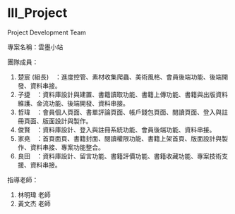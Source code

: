 # III_Project
Project Development Team

專案名稱：雲墨小站

團隊成員：
1. 楚宸 (組長)　：進度控管、素材收集爬蟲、美術風格、會員後端功能、後端開發、資料串接。
2. 子捷　：資料庫設計與建置、書籍讀取功能、書籍上傳功能、書籍與出版資料維護、金流功能、後端開發、資料串接。
3. 哲瑋　：會員個人頁面、書單評論頁面、帳戶錢包頁面、閱讀頁面、登入與註冊頁面、版面設計與製作。
4. 俊賢　：資料庫設計、登入與註冊系統功能、會員後端功能、資料串接。
5. 家堯　：首頁面頁、書籍封面、閱讀權限功能、書籍上架首頁、版面設計與製作、資料串接、專案功能整合。
6. 良田　：資料庫設計、留言功能、書籍評價功能、書籍收藏功能、專案技術支援、資料串接。

指導老師：
1. 林明瑋 老師
2. 黃文杰 老師
